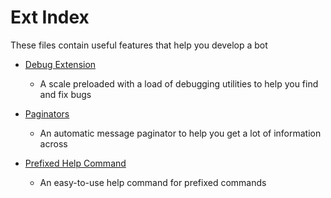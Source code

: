 # Ext Index

These files contain useful features that help you develop a bot

- [Debug Extension](debug_ext)
    - A scale preloaded with a load of debugging utilities to help you find and fix bugs

- [Paginators](paginators)
    - An automatic message paginator to help you get a lot of information across

- [Prefixed Help Command](prefixed_help_command)
    - An easy-to-use help command for prefixed commands
